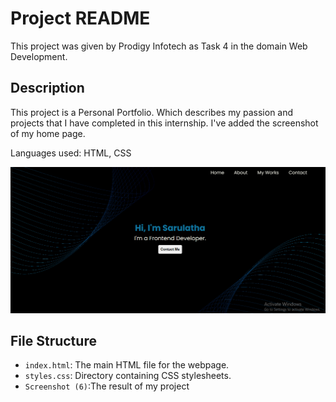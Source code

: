 
# Project README

This project was given by Prodigy Infotech as Task 4 in the domain Web Development.

## Description

This project is a Personal Portfolio. Which describes my passion and projects that I have completed in this internship. I've added the screenshot of my home page.

Languages used: HTML, CSS

<div align="center">
  <img src="./Screenshot (6).png" />
</div>

## File Structure

- `index.html`: The main HTML file for the webpage.
- `styles.css`: Directory containing CSS stylesheets.
- `Screenshot (6)`:The result of my project
  
